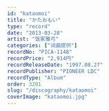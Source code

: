```yaml
---
id: "kataomoi"
title: "かたおもい"
type: "record"
date: "2013-03-28"
artist: "饭冢雅弓"
categories: ["词曲提供"]
recordNo: "PICA-1148"
recordPrice: "2,914円"
recordReleaseDate: "1997.08.27"
recordPublisher: "PIONEER LDC"
recordType: "Album"
order: 3201
slug: "/discography/kataomoi"
coverImage: "kataomoi.jpg"
---
```



